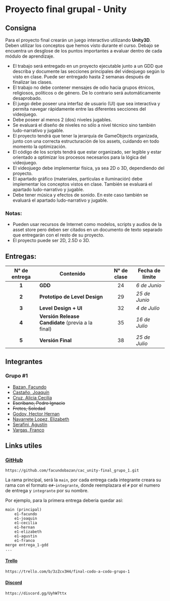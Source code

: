 # Proyecto final grupal - Unity

## Consigna

Para el proyecto final crearán un juego interactivo utilizando **Unity3D**.
Deben utilizar los conceptos que hemos visto durante el curso. Debajo se encuentra un desglose de los puntos importantes a evaluar dentro de cada módulo de aprendizaje.

- El trabajo será entregado en un proyecto ejecutable junto a un GDD que describa y documente las secciones principales del videojuego según lo visto en clase. Puede ser entregado hasta 2 semanas después de finalizar las clases.
- El trabajo no debe contener mensajes de odio hacia grupos étnicos, religiosos, políticos o de género. De lo contrario será automáticamente desaprobado.
- El juego debe poseer una interfaz de usuario (UI) que sea interactiva y permita navegar rápidamente entre las diferentes secciones del videojuego.
- Debe poseer al menos 2 (dos) niveles jugables.
- Se evaluará el diseño de niveles no sólo a nivel técnico sino también ludo-narrativo y jugable.
- El proyecto tendrá que tener la jerarquía de GameObjects organizada, junto con una correcta estructuración de los assets, cuidando en todo momento la optimización.
- El código de los scripts tendrá que estar organizado, ser legible y estar orientado a optimizar los procesos necesarios para la lógica del videojuego.
- El videojuego debe implementar física, ya sea 2D o 3D, dependiendo del proyecto.
- El apartado gráfico (materiales, partículas e iluminación) debe implementar los conceptos vistos en clase. También se evaluará el apartado ludo-narrativo y jugable.
- Debe tener música y efectos de sonido. En este caso también se evaluará el apartado ludo-narrativo y jugable.

### Notas:

- Pueden usar recursos de Internet como modelos, scripts y audios de la asset store pero deben ser citados en un documento de texto separado que entregarán con el resto de su proyecto.
- El proyecto puede ser 2D, 2.5D o 3D.

## Entregas:

|N° de entrega|Contenido|N° de clase|Fecha de límite|
|:-:|-|:-:|-|
|**1**|**GDD**|24|*6 de Junio*|
|**2**|**Prototipo de Level Design**|29|*25 de Junio*|
|**3**|**Level Design + UI**|32|*4 de Julio*|
|**4**|**Versión Release Candidate** (previa a la final)|35|*16 de Julio*|
|**5**|**Versión Final**|38|*25 de Julio*|


## Integrantes

### Grupo #1

- [Bazan, Facundo](https://github.com/facundobazan)
- [Castaño, Joaquín]()
- [Cruz, Alicia Cecilia](https://github.com/cruzac1985)
- ~~Escribano, Pedro Ignacio~~
- ~~Fretes, Soledad~~
- [Godoy, Hector Hernan]()
- [Navarrete Lopez, Elizabeth]()
- [Serafini, Agustín](https://github.com/Sera-fo)
- [Vargas, Franco](https://github.com/Fran-04)

## Links utiles

### [GitHub](https://github.com/facundobazan/cac_unity-final_grupo_1)

```
https://github.com/facundobazan/cac_unity-final_grupo_1.git
```

La rama principal, será la `main`, por cada entrega cada integrante creara su rama con el formato e`#`-`integrante`, donde reemplazara el `#` por el numero de entrega y `integrante` por su nombre.

Por ejemplo, para la primera entrega deberia quedar asi:

```
main (principal)
    e1-facundo
    e1-joaquin
    e1-cecilia
    e1-hernan
    e1-elizabeth
    e1-agustin
    e1-franco
merge entrega_1-gdd
...
```

#### [Trello](https://trello.com/b/3zZcv3H4/final-codo-a-codo-grupo-1)

```
https://trello.com/b/3zZcv3H4/final-codo-a-codo-grupo-1
```

#### [Discord](https://discord.gg/UyhW7ttx)

```
https://discord.gg/UyhW7ttx
```